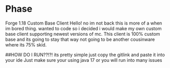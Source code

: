 # Phase
Forge 1.18 Custom Base Client
Hello! no im not back this is more of a when im bored thing. 
wanted to code so i decided i would make my own custom base client supporting newest versions of mc.
This client is 100% custom base and its going to stay that way not going to be another cousinware where its 75% skid.


##HOW DO I RUN??!?!
its pretty simple just copy the gitlink and paste it into your ide
Just make sure your using java 17 or you will run into many issues
